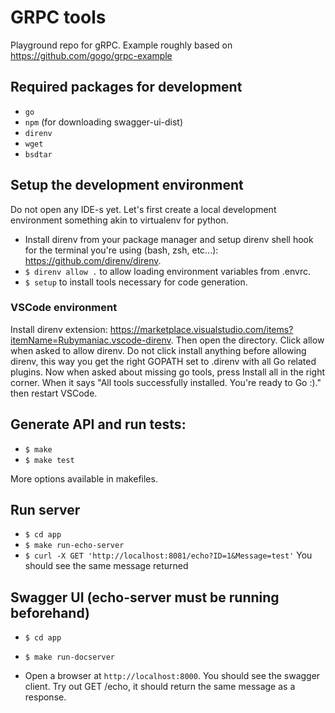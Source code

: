 # GRPC tools

Playground repo for gRPC. Example roughly based on https://github.com/gogo/grpc-example


## Required packages for development
* `go`
* `npm` (for downloading swagger-ui-dist)
* `direnv`
* `wget`
* `bsdtar`

## Setup the development environment
Do not open any IDE-s yet. Let's first create a local development environment something akin to virtualenv for python.

* Install direnv from your package manager and setup direnv shell hook for the terminal you're using (bash, zsh, etc...): https://github.com/direnv/direnv.
* `$ direnv allow .` to allow loading environment variables from .envrc.
* `$ setup` to install tools necessary for code generation.

### VSCode environment
Install direnv extension: https://marketplace.visualstudio.com/items?itemName=Rubymaniac.vscode-direnv. Then open the directory. Click allow when asked to allow direnv. Do not click install anything before allowing direnv, this way you get the right GOPATH set to .direnv  with all Go related plugins. Now when asked about missing go tools, press Install all in the right corner. When it says "All tools successfully installed. You're ready to Go :)." then restart VSCode.

## Generate API and run tests:
* `$ make`
* `$ make test`

More options available in makefiles.

## Run server
* `$ cd app`
* `$ make run-echo-server`
* `$ curl -X GET 'http://localhost:8081/echo?ID=1&Message=test'` You should see the same message returned

## Swagger UI (echo-server must be running beforehand)
* `$ cd app`
* `$ make run-docserver`

* Open a browser at `http://localhost:8000`. You should see the swagger client. Try out GET /echo, it should return the same message as a response.
